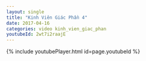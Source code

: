 ```yaml
---
layout: single
title: "Kinh Viên Giác Phần 4"
date: 2017-04-16
categories: video kinh_vien_giac_phan
youtubeId: 2wt7i2raajE
---
```


{% include youtubePlayer.html id=page.youtubeId %}